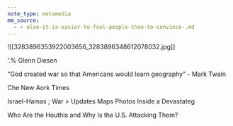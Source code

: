 ```yaml
---
note_type: metamedia
mm_source:
  - - also-it-is-easier-to-fool-people-than-to-convince-.md
---
```


![[3283896353922003656_3283896348612078032.jpg]]

‘.% Glenn Diesen

“God created war so that Americans would learn
geography” - Mark Twain

Che New Aork Times

Israel-Hamas ;
War > Updates Maps Photos Inside a Devastateg

Who Are the Houthis and Why Is the
U.S. Attacking Them?


